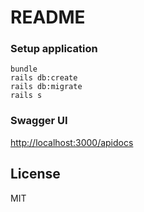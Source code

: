 # README

### Setup application

```
bundle
rails db:create
rails db:migrate
rails s
```

### Swagger UI
[http://localhost:3000/apidocs](http://localhost:3000/apidocs)

License
----

MIT
